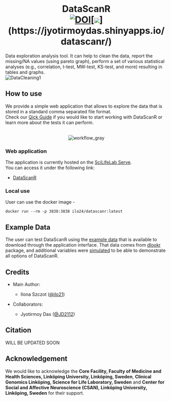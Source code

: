 # <div align="center">DataScanR<br>[![DOI](https://zenodo.org/badge/490592846.svg)](https://doi.org/10.5281/zenodo.11105016)[![](https://img.shields.io/badge/Shiny-shinyapps.io-447099"?style=flat&labelColor=white&logo=Posit&logoColor=447099")](https://jyotirmoydas.shinyapps.io/datascanr/)
</div>

Data exploration analysis tool. It can help to clean the data, report the missing/NA values (using pareto graph), perform a set of various statistical analyses (e.g., correlation, t-test, MW-test, KS-test, and more) resulting in tables and graphs.
<br>![DataCleaning1](https://github.com/user-attachments/assets/4c22043f-859a-4415-9f3f-d44d7f32edaa)
<br>

## How to use
We provide a simple web application that allows to explore the data that is stored in a standard comma separated file format.<br> Check our [Qick Guide](https://github.com/ilo21/DataScanR/blob/main/DataScanR/www/DataScanR_Quick_Guide.pdf) if you would like to start working with DataScanR or learn more about the tests it can perform.
<br><br> <p align="center">
![workflow_gray](https://github.com/user-attachments/assets/d9410ca8-54fb-4a5c-bb3c-f74f0933bb4a)
</p>

### Web application
The application is currently hosted on the [SciLifeLab Serve](https://serve.scilifelab.se/).
<br>You can access it under the following link:<br>
- [DataScanR](https://datascanr.serve.scilifelab.se/app/datascanr)

### Local use
User can use the docker image -

```
docker run --rm -p 3838:3838 ilo24/datascanr:latest
```

## Example Data
The user can test DataScanR using the [example data](https://github.com/ilo21/DataScanR/blob/main/example_data/heartfailure.csv) that is available to download through the application interface. That data comes from [dlookr](https://github.com/choonghyunryu/dlookr/tree/master) package, and additional variables were [simulated](https://github.com/ilo21/DataScanR/blob/main/example_data/convert_2csv.R) to be able to demonstrate all options of DataScanR.


## Credits
- Main Author: 
    - Ilona Szczot ([@ilo21](https://github.com/ilo21))    

- Collaborators:
    - Jyotirmoy Das ([@JD2112](https://github.com/JD2112))

## Citation

WILL BE UPDATED SOON

## Acknowledgement

We would like to acknowledge the **Core Facility, Faculty of Medicine and Health Sciences, Linköping University, Linköping, Sweden**, **Clinical Genomics Linköping, Science for Life Laboratory, Sweden** and **Center for Social and Affective Neuroscience (CSAN), Linköping University, Linköping, Sweden** for their support.
